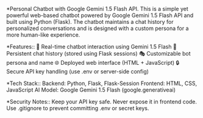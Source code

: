 *Personal Chatbot with Google Gemini 1.5 Flash API.
This is a simple yet powerful web-based chatbot powered by Google Gemini 1.5 Flash API and built using Python (Flask). 
The chatbot maintains a chat history for personalized conversations and is designed with a custom persona for a more human-like experience.

*Features::
💬 Real-time chatbot interaction using Gemini 1.5 Flash
🧠 Persistent chat history (stored using Flask sessions)
🎭 Customizable bot persona and name
🌐 Deployed web interface (HTML + JavaScript)
🔒 Secure API key handling (use .env or server-side config)

*Tech Stack::
Backend: Python, Flask, Flask-Session
Frontend: HTML, CSS, JavaScript
AI Model: Google Gemini 1.5 Flash (google.generativeai)

*Security Notes::
Keep your API key safe. Never expose it in frontend code.
Use .gitignore to prevent committing .env or secret keys.

